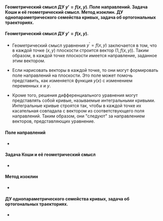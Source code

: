 #### Геометрический смысл ДУ $y' = f(x, y)$. Поле направлений. Задача Коши и её геометрический смысл. Метод изоклин. ДУ однопараметрического семейства кривых, задача об ортогональных траекториях.

#### Геометрический смысл ДУ $y' = f(x, y)$.
 - Геометрический смысл уравнения $y^{'} = f(x, y)$ заключается в том, что в каждой точке $(x, y)$ плоскости строится вектор $(1, f(x,y))$. Таким образом, в каждой точке плоскости имеется направление, заданное этим вектором.

- Если нарисовать векторы в каждой точке, то они могут формировать поле направлений на плоскости. Это поле может помочь представить, как изменяется функция $y(x)$ с изменением переменных $x$ и $y$.

- Кроме того, решения дифференциального уравнения могут представлять собой кривые, называемые интегральными кривыми. Интегральные кривые строятся так, чтобы в каждой точке их касательная совпадала с вектором из соответствующего поля направлений. Таким образом, они "следуют" за направлением векторов, представляющих уравнение.

#### Поле направлений
- 
#### Задача Коши и её геометрический смысл
- 
#### Метод изоклин
- 
#### ДУ однопараметрического семейства кривых, задача об ортогональных траекториях.
- 